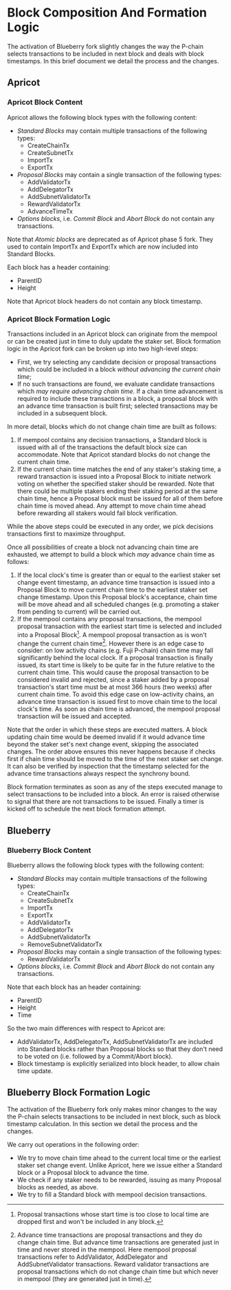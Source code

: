 # Block Composition And Formation Logic

The activation of Blueberry fork slightly changes the way the P-chain selects transactions to be included in next block and deals with block timestamps. In this brief document we detail the process and the changes.

## Apricot

### Apricot Block Content

Apricot allows the following block types with the following content:

* *Standard Blocks* may contain multiple transactions of the following types:
  * CreateChainTx
  * CreateSubnetTx
  * ImportTx
  * ExportTx
* *Proposal Blocks* may contain a single transaction of the following types:
  * AddValidatorTx
  * AddDelegatorTx
  * AddSubnetValidatorTx
  * RewardValidatorTx
  * AdvanceTimeTx
* *Options blocks*, i.e. *Commit Block* and *Abort Block* do not contain any transactions.

Note that *Atomic blocks* are deprecated as of Apricot phase 5 fork. They used to contain ImportTx and ExportTx which are now included into Standard Blocks.

Each block has a header containing:

* ParentID
* Height

Note that Apricot block headers do not contain any block timestamp.

### Apricot Block Formation Logic

Transactions included in an Apricot block can originate from the mempool or can be created just in time to duly update the staker set. Block formation logic in the Apricot fork can be broken up into two high-level steps:

* First, we try selecting any candidate decision or proposal transactions which could be included in a block *without advancing the current chain time*;
* If no such transactions are found, we evaluate candidate transactions which *may require advancing chain time*. If a chain time advancement is required to include these transactions in a block, a proposal block with an advance time transaction is built first; selected transactions may be included in a subsequent block.

In more detail, blocks which do not change chain time are built as follows:

1. If mempool contains any decision transactions, a Standard block is issued with all of the transactions the default block size can accommodate. Note that Apricot standard blocks do not change the current chain time.
2. If the current chain time matches the end of any staker's staking time, a reward transaction is issued into a Proposal Block to initiate network voting on whether the specified staker should be rewarded. Note that there could be multiple stakers ending their staking period at the same chain time, hence a Proposal block must be issued for all of them before chain time is moved ahead. Any attempt to move chain time ahead before rewarding all stakers would fail block verification.

While the above steps could be executed in any order, we pick decisions transactions first to maximize throughput.

Once all possibilities of create a block not advancing chain time are exhausted, we attempt to build a block which *may* advance chain time as follows:

1. If the local clock's time is greater than or equal to the earliest staker set change event timestamp, an advance time transaction is issued into a Proposal Block to move current chain time to the earliest staker set change timestamp. Upon this Proposal block's acceptance, chain time will be move ahead and all scheduled changes (e.g. promoting a staker from pending to current) will be carried out.
2. If the mempool contains any proposal transactions, the mempool proposal transaction with the earliest start time is selected and included into a Proposal Block[^1]. A mempool proposal transaction as is won't change the current chain time[^2]. However there is an edge case to consider: on low activity chains (e.g. Fuji P-chain) chain time may fall significantly behind the local clock. If a proposal transaction is finally issued, its start time is likely to be quite far in the future relative to the current chain time. This would cause the proposal transaction to be considered invalid and rejected, since a staker added by a proposal transaction's start time must be at most 366 hours (two weeks) after current chain time. To avoid this edge case on low-activity chains, an advance time transaction is issued first to move chain time to the local clock's time. As soon as chain time is advanced, the mempool proposal transaction will be issued and accepted.

Note that the order in which these steps are executed matters. A block updating chain time would be deemed invalid if it would advance time beyond the staker set's next change event, skipping the associated changes. The order above ensures this never happens because if checks first if chain time should be moved to the time of the next staker set change. It can also be verified by inspection that the timestamp selected for the advance time transactions always respect the synchrony bound.

Block formation terminates as soon as any of the steps executed manage to select transactions to be included into a block. An error is raised otherwise to signal that there are not transactions to be issued. Finally a timer is kicked off to schedule the next block formation attempt.

## Blueberry

### Blueberry Block Content

Blueberry allows the following block types with the following content:

* *Standard Blocks* may contain multiple transactions of the following types:
  * CreateChainTx
  * CreateSubnetTx
  * ImportTx
  * ExportTx
  * AddValidatorTx
  * AddDelegatorTx
  * AddSubnetValidatorTx
  * RemoveSubnetValidatorTx
* *Proposal Blocks* may contain a single transaction of the following types:
  * RewardValidatorTx
* *Options blocks*, i.e. *Commit Block* and *Abort Block* do not contain any transactions.
  
Note that each block has an header containing:

* ParentID
* Height
* Time

So the two main differences with respect to Apricot are:

* AddValidatorTx, AddDelegatorTx, AddSubnetValidatorTx are included into Standard blocks rather than Proposal blocks so that they don't need to be voted on (i.e. followed by a Commit/Abort block).
* Block timestamp is explicitly serialized into block header, to allow chain time update.

## Blueberry Block Formation Logic

The activation of the Blueberry fork only makes minor changes to the way the P-chain selects transactions to be included in next block, such as block timestamp calculation. In this section we detail the process and the changes.

We carry out operations in the following order:

* We try to move chain time ahead to the current local time or the earliest staker set change event. Unlike Apricot, here we issue either a Standard block or a Proposal block to advance the time.
* We check if any staker needs to be rewarded, issuing as many Proposal blocks as needed, as above.
* We try to fill a Standard block with mempool decision transactions.

[^1]: Proposal transactions whose start time is too close to local time are dropped first and won't be included in any block.
[^2]: Advance time transactions are proposal transactions and they do change chain time. But advance time transactions are generated just in time and never stored in the mempool. Here mempool proposal transactions refer to AddValidator, AddDelegator and AddSubnetValidator transactions. Reward validator transactions are proposal transactions which do not change chain time but which never in mempool (they are generated just in time).
